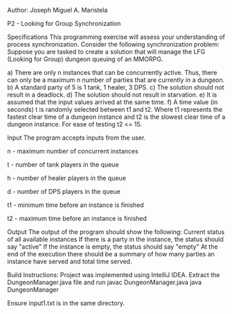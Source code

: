 Author: Joseph Miguel A. Maristela

P2 - Looking for Group Synchronization

Specifications
This programming exercise will assess your understanding of process synchronization.
Consider the following synchronization problem:
Suppose you are tasked to create a solution that will manage the LFG (Looking for Group) dungeon queuing of an MMORPG.

a) There are only n instances that can be concurrently active. Thus, there can only be a maximum n number of parties that are currently in a dungeon.
b) A standard party of 5 is 1 tank, 1 healer, 3 DPS.
c) The solution should not result in a deadlock.
d) The solution should not result in starvation.
e) It is assumed that the input values arrived at the same time.
f) A time value (in seconds) t is randomly selected between t1 and t2. Where t1 represents the fastest clear time of a dungeon instance and t2 is the slowest clear time of a dungeon instance. For ease of testing t2 <= 15.

Input
The program accepts inputs from the user.

n - maximum number of concurrent instances

t - number of tank players in the queue

h - number of healer players in the queue

d - number of DPS players in the queue

t1 - minimum time before an instance is finished

t2 - maximum time before an instance is finished 

Output
The output of the program should show the following:
Current status of all available instances
If there is a party in the instance, the status should say "active"
If the instance is empty, the status should say "empty"
At the end of the execution there should be a summary of how many parties an instance have served and total time served.

Build Instructions:
Project was implemented using IntelliJ IDEA. Extract the DungeonManager.java file and run
javac DungeonManager.java
java DungeonManager

Ensure input1.txt is in the same directory.
